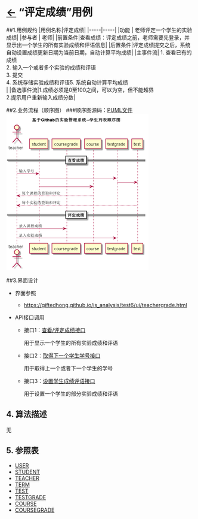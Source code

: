 # [←](../README.md) “评定成绩”用例

##1.用例规约
|用例名称|评定成绩|
|-----|-----|
|功能 | 老师评定一个学生的实验成绩|
|参与者 | 老师|
|前置条件|查看成绩：评定成绩之前，老师需要先登录，并显示出一个学生的所有实验成绩和评语信息|
|后置条件|评定成绩提交之后，系统自动设置成绩更新日期为当前日期，自动计算平均成绩|
|主事件流|	1. 查看已有的成绩<br/> 2. 输入一个或者多个实验的成绩和评语<br/> 3. 提交<br/> 4. 系统存储实验成绩和评语5. 系统自动计算平均成绩<br/>|
|备选事件流|1.成绩必须是0至100之间，可以为空，但不能超界<br/> 2.提示用户重新输入成绩分数|

##2.业务流程（顺序图）
###顺序图源码：[PUML文件](../puml/puml评定成绩顺序图.puml)
![](../images/png评定成绩顺序图.png)

##3.界面设计
- 界面参照
    - https://giftedhong.github.io/is_analysis/test6/ui/teachergrade.html

- API接口调用
    - 接口1：[查看/评定成绩接口](../others/getOneStudentResults.md)

        用于显示一个学生的所有实验成绩和评语
    - 接口2：[取得下一个学生学号接口](../others/getOneStudentResults.md)

        用于取得上一个或者下一个学生的学号
    - 接口3：[设置学生成绩评语接口](../others/getOneStudentResults.md)

        用于设置一个学生的部分实验成绩和评语

## 4. 算法描述
无

## 5. 参照表
- [USER](数据库设计.md/#USER)
- [STUDENT](数据库设计.md/#STUDENT)
- [TEACHER](数据库设计.md/#TEACHER)
- [TERM](数据库设计.md/#TERM)
- [TEST](数据库设计.md/#TESTS)
- [TESTGRADE](数据库设计.md/#TESTGRADE)
- [COURSE](数据库设计.md/#COURSE)
- [COURSEGRADE](数据库设计.md/#COURSEGRADE)